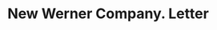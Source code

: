 ---
doi: 10.7916/D8SB5HTG
date_other: '1913'
date_other_textual: '1913'
form: correspondence
genre:
- Letters (correspondence)
name:
- New Werner Company
object_in_context_url: https://biggert.cul.columbia.edu/items/view/ave_biggert_01233
subject_hierarchical_geographic:
- Akron, Ohio, United States
subject_name:
- New Werner Company
title: New Werner Company. Letter
sort_title: New Werner Company. Letter
call_number: ave_biggert_01233
coordinates:
- 41.073055555555555,-81.51777777777778
pid: ave_biggert_01233
identifiers: ave_biggert_01233
thumbnail: https://derivativo-1.library.columbia.edu/iiif/2/ldpd:343257/full/!256,256/0/native.jpg
permalink: "/biggert/ave_biggert_01233/"
layout: iiif-image-page
---